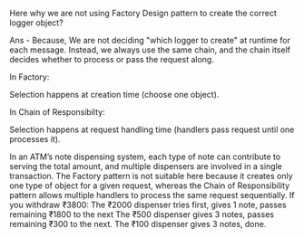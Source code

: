 Here why we are not using Factory Design pattern to create the correct logger object?

Ans - Because, We are not deciding "which logger to create" at runtime for each message. Instead, we always use the same chain, and the chain itself decides whether to process or pass the request along.

In Factory:

Selection happens at creation time (choose one object).

In Chain of Responsibilty:

Selection happens at request handling time (handlers pass request until one processes it).

In an ATM’s note dispensing system, each type of note can contribute to serving the total amount, and multiple dispensers are involved in a single transaction. The Factory pattern is not suitable here because it creates only one type of object for a given request, whereas the Chain of Responsibility pattern allows multiple handlers to process the same request sequentially.
If you withdraw ₹3800:
The ₹2000 dispenser tries first, gives 1 note, passes remaining ₹1800 to the next
The ₹500 dispenser gives 3 notes, passes remaining ₹300 to the next.
The ₹100 dispenser gives 3 notes, done.
